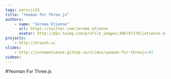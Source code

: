 ```yaml
---
tags: parisjs32
title: "Yeoman For Three.js"
authors:
    - name: "Jerome Etienne"
      url: https://twitter.com/jerome_etienne
      avatar: http://pbs.twimg.com/profile_images/306747278/jetienne-avatar_bigger.jpg
projects:
    - http://breach.cc
slides:
    - http://jeromeetienne.github.io/slides/yeoman-for-threejs/#1
videos:
---
```

#Yeoman For Three.js
